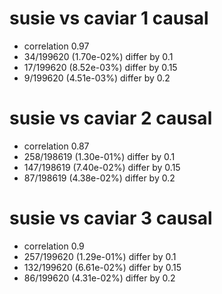# susie vs caviar  1 causal

- correlation 0.97
- 34/199620 (1.70e-02%) differ by 0.1
- 17/199620 (8.52e-03%) differ by 0.15
- 9/199620 (4.51e-03%) differ by 0.2


# susie vs caviar  2 causal

- correlation 0.87
- 258/198619 (1.30e-01%) differ by 0.1
- 147/198619 (7.40e-02%) differ by 0.15
- 87/198619 (4.38e-02%) differ by 0.2


# susie vs caviar  3 causal

- correlation 0.9
- 257/199620 (1.29e-01%) differ by 0.1
- 132/199620 (6.61e-02%) differ by 0.15
- 86/199620 (4.31e-02%) differ by 0.2



